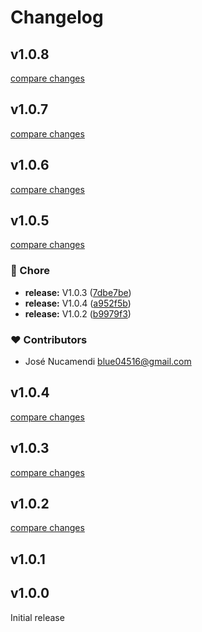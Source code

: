# Changelog

## v1.0.8

[compare changes](https://github.com/Laravel42/nuxt-state-monitor/compare/v1.0.7...v1.0.8)

## v1.0.7

[compare changes](https://github.com/Laravel42/nuxt-state-monitor/compare/v1.0.6...v1.0.7)

## v1.0.6

[compare changes](https://github.com/Laravel42/nuxt-state-monitor/compare/v1.0.5...v1.0.6)

## v1.0.5

[compare changes](https://github.com/Laravel42/nuxt-state-monitor/compare/v1.0.3...v1.0.5)

### 🏡 Chore

- **release:** V1.0.3 ([7dbe7be](https://github.com/Laravel42/nuxt-state-monitor/commit/7dbe7be))
- **release:** V1.0.4 ([a952f5b](https://github.com/Laravel42/nuxt-state-monitor/commit/a952f5b))
- **release:** V1.0.2 ([b9979f3](https://github.com/Laravel42/nuxt-state-monitor/commit/b9979f3))

### ❤️ Contributors

- José Nucamendi <blue04516@gmail.com>

## v1.0.4

[compare changes](https://github.com/Laravel42/nuxt-state-monitor/compare/v1.0.3...v1.0.4)

## v1.0.3

[compare changes](https://github.com/Laravel42/nuxt-state-monitor/compare/v1.0.2...v1.0.3)

## v1.0.2

[compare changes](https://github.com/Laravel42/nuxt-state-monitor/compare/v1.0.1...v1.0.2)

## v1.0.1

## v1.0.0

Initial release